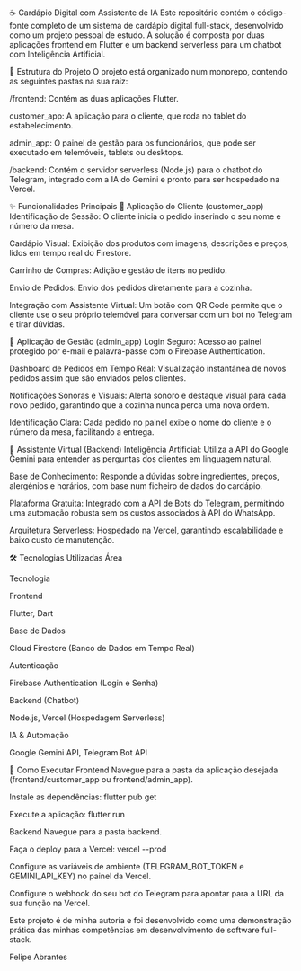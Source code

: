 ☕ Cardápio Digital com Assistente de IA
Este repositório contém o código-fonte completo de um sistema de cardápio digital full-stack, desenvolvido como um projeto pessoal de estudo. A solução é composta por duas aplicações frontend em Flutter e um backend serverless para um chatbot com Inteligência Artificial.

📂 Estrutura do Projeto
O projeto está organizado num monorepo, contendo as seguintes pastas na sua raiz:

/frontend: Contém as duas aplicações Flutter.

customer_app: A aplicação para o cliente, que roda no tablet do estabelecimento.

admin_app: O painel de gestão para os funcionários, que pode ser executado em telemóveis, tablets ou desktops.

/backend: Contém o servidor serverless (Node.js) para o chatbot do Telegram, integrado com a IA do Gemini e pronto para ser hospedado na Vercel.

✨ Funcionalidades Principais
📱 Aplicação do Cliente (customer_app)
Identificação de Sessão: O cliente inicia o pedido inserindo o seu nome e número da mesa.

Cardápio Visual: Exibição dos produtos com imagens, descrições e preços, lidos em tempo real do Firestore.

Carrinho de Compras: Adição e gestão de itens no pedido.

Envio de Pedidos: Envio dos pedidos diretamente para a cozinha.

Integração com Assistente Virtual: Um botão com QR Code permite que o cliente use o seu próprio telemóvel para conversar com um bot no Telegram e tirar dúvidas.

💼 Aplicação de Gestão (admin_app)
Login Seguro: Acesso ao painel protegido por e-mail e palavra-passe com o Firebase Authentication.

Dashboard de Pedidos em Tempo Real: Visualização instantânea de novos pedidos assim que são enviados pelos clientes.

Notificações Sonoras e Visuais: Alerta sonoro e destaque visual para cada novo pedido, garantindo que a cozinha nunca perca uma nova ordem.

Identificação Clara: Cada pedido no painel exibe o nome do cliente e o número da mesa, facilitando a entrega.

🤖 Assistente Virtual (Backend)
Inteligência Artificial: Utiliza a API do Google Gemini para entender as perguntas dos clientes em linguagem natural.

Base de Conhecimento: Responde a dúvidas sobre ingredientes, preços, alergénios e horários, com base num ficheiro de dados do cardápio.

Plataforma Gratuita: Integrado com a API de Bots do Telegram, permitindo uma automação robusta sem os custos associados à API do WhatsApp.

Arquitetura Serverless: Hospedado na Vercel, garantindo escalabilidade e baixo custo de manutenção.

🛠️ Tecnologias Utilizadas
Área

Tecnologia

Frontend

Flutter, Dart

Base de Dados

Cloud Firestore (Banco de Dados em Tempo Real)

Autenticação

Firebase Authentication (Login e Senha)

Backend (Chatbot)

Node.js, Vercel (Hospedagem Serverless)

IA & Automação

Google Gemini API, Telegram Bot API

🚀 Como Executar
Frontend
Navegue para a pasta da aplicação desejada (frontend/customer_app ou frontend/admin_app).

Instale as dependências: flutter pub get

Execute a aplicação: flutter run

Backend
Navegue para a pasta backend.

Faça o deploy para a Vercel: vercel --prod

Configure as variáveis de ambiente (TELEGRAM_BOT_TOKEN e GEMINI_API_KEY) no painel da Vercel.

Configure o webhook do seu bot do Telegram para apontar para a URL da sua função na Vercel.

Este projeto é de minha autoria e foi desenvolvido como uma demonstração prática das minhas competências em desenvolvimento de software full-stack.

Felipe Abrantes
